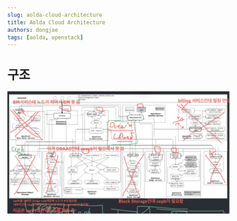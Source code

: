 ```yaml
---
slug: aolda-cloud-architecture
title: Aolda Cloud Architecture
authors: dongjae
tags: [aolda, openstack]
---
```


# 구조

![](./aolda-architecture.png)
